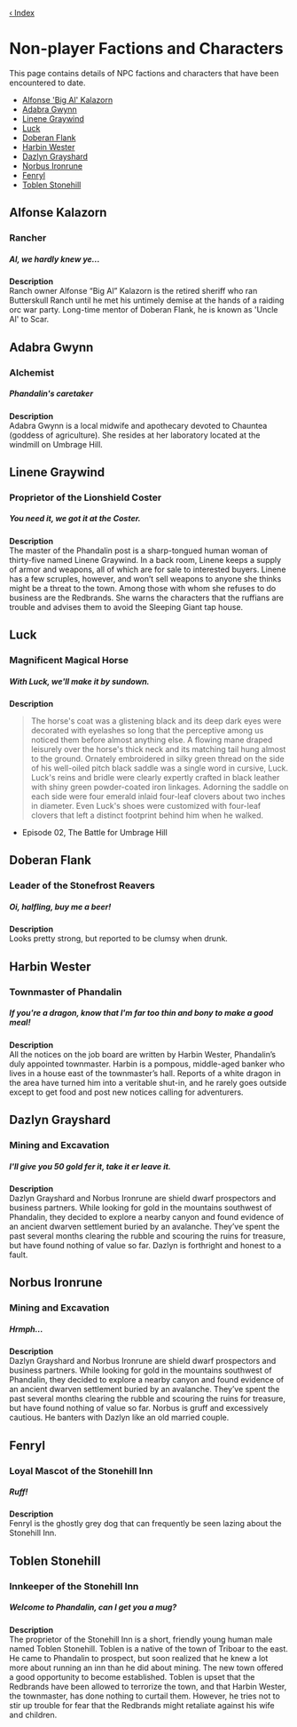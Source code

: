[‹ Index](README.md)

# Non-player Factions and Characters
This page contains details of NPC factions and characters that have been encountered to date.

* [Alfonse 'Big Al' Kalazorn](#alfonse-kalazorn)
* [Adabra Gwynn](#adabra-gwynn)
* [Linene Graywind](#linene-graywind)
* [Luck](#luck)
* [Doberan Flank](#doberan-flank)
* [Harbin Wester](#harbin-wester)
* [Dazlyn Grayshard](#dazlyn-grayshard)
* [Norbus Ironrune](#norbus-ironrune)
* [Fenryl](#fenryl)
* [Toblen Stonehill](#toblen-stonehill)

## Alfonse Kalazorn
### Rancher
##### Al, we hardly knew ye...

**Description**  
Ranch owner Alfonse “Big Al” Kalazorn is the retired sheriff who ran Butterskull Ranch until he met his untimely demise at the hands of a raiding orc war party. Long-time mentor of Doberan Flank, he is known as 'Uncle Al' to Scar.

## Adabra Gwynn
### Alchemist
##### Phandalin's caretaker

**Description**  
Adabra Gwynn is a local midwife and apothecary devoted to Chauntea (goddess of agriculture). She resides at her laboratory located at the windmill on Umbrage Hill.

## Linene Graywind
### Proprietor of the Lionshield Coster
##### You need it, we got it at the Coster.

**Description**  
The master of the Phandalin post is a sharp-tongued human woman of thirty-five named Linene Graywind. In a back room, Linene keeps a supply of armor and weapons, all of which are for sale to interested buyers. Linene has a few scruples, however, and won’t sell weapons to anyone she thinks might be a threat to the town. Among those with whom she refuses to do business are the Redbrands. She warns the characters that the ruffians are trouble and advises them to avoid the Sleeping Giant tap house.

## Luck
### Magnificent Magical Horse
##### With Luck, we'll make it by sundown.

**Description**  
> The horse's coat was a glistening black and its deep dark eyes were decorated with eyelashes so long that the perceptive among us noticed them before almost anything else. A flowing mane draped leisurely over the horse's thick neck and its matching tail hung almost to the ground. Ornately embroidered in silky green thread on the side of his well-oiled pitch black saddle was a single word in cursive, Luck. Luck's reins and bridle were clearly expertly crafted in black leather with shiny green powder-coated iron linkages. Adorning the saddle on each side were four emerald inlaid four-leaf clovers about two inches in diameter. Even Luck's shoes were customized with four-leaf clovers that left a distinct footprint behind him when he walked. 
- Episode 02, The Battle for Umbrage Hill

## Doberan Flank
### Leader of the Stonefrost Reavers
##### Oi, halfling, buy me a beer!

**Description**  
Looks pretty strong, but reported to be clumsy when drunk.

## Harbin Wester
### Townmaster of Phandalin
##### If you're a dragon, know that I'm far too thin and bony to make a good meal!

**Description**  
All the notices on the job board are written by Harbin Wester, Phandalin’s duly appointed townmaster. Harbin is a pompous, middle-aged banker who lives in a house east of the townmaster’s hall. Reports of a white dragon in the area have turned him into a veritable shut-in, and he rarely goes outside except to get food and post new notices calling for adventurers.

## Dazlyn Grayshard
### Mining and Excavation
##### I'll give you 50 gold fer it, take it er leave it.

**Description**  
Dazlyn Grayshard and Norbus Ironrune are shield dwarf prospectors and business partners. While looking for gold in the mountains southwest of Phandalin, they decided to explore a nearby canyon and found evidence of an ancient dwarven settlement buried by an avalanche. They’ve spent the past several months clearing the rubble and scouring the ruins for treasure, but have found nothing of value so far. Dazlyn is forthright and honest to a fault.

## Norbus Ironrune
### Mining and Excavation
##### Hrmph...

**Description**  
Dazlyn Grayshard and Norbus Ironrune are shield dwarf prospectors and business partners. While looking for gold in the mountains southwest of Phandalin, they decided to explore a nearby canyon and found evidence of an ancient dwarven settlement buried by an avalanche. They’ve spent the past several months clearing the rubble and scouring the ruins for treasure, but have found nothing of value so far. Norbus is gruff and excessively cautious. He banters with Dazlyn like an old married couple.

## Fenryl
### Loyal Mascot of the Stonehill Inn
##### Ruff!

**Description**  
Fenryl is the ghostly grey dog that can frequently be seen lazing about the Stonehill Inn.

## Toblen Stonehill
### Innkeeper of the Stonehill Inn
##### Welcome to Phandalin, can I get you a mug?

**Description**  
The proprietor of the Stonehill Inn is a short, friendly young human male named Toblen Stonehill. Toblen is a native of the town of Triboar to the east. He came to Phandalin to prospect, but soon realized that he knew a lot more about running an inn than he did about mining. The new town offered a good opportunity to become established. Toblen is upset that the Redbrands have been allowed to terrorize the town, and that Harbin Wester, the townmaster, has done nothing to curtail them. However, he tries not to stir up trouble for fear that the Redbrands might retaliate against his wife and children.